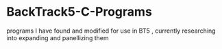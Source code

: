 BackTrack5-C-Programs
=====================

programs I have found and modified for use in BT5 , currently researching into expanding and panellizing them  
